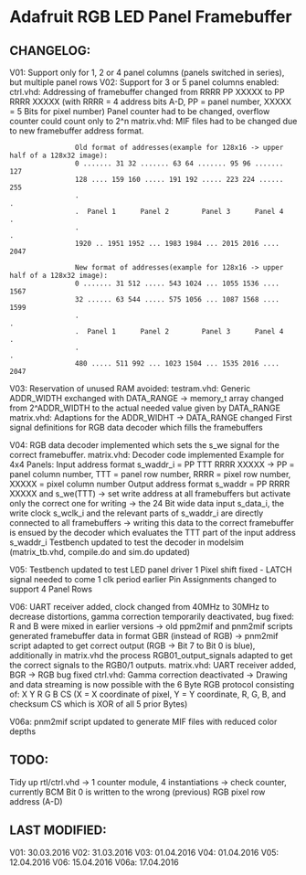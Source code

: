 # Adafruit RGB LED Panel Framebuffer #

## CHANGELOG: ##
V01: Support only for 1, 2 or 4 panel columns (panels switched in series), but multiple panel rows
V02: Support for 3 or 5 panel columns enabled:
     ctrl.vhd:      Addressing of framebuffer changed from RRRR PP XXXXX to PP RRRR XXXXX
                    (with RRRR = 4 address bits A-D, PP = panel number, XXXXX = 5 Bits for pixel number)
                    Panel counter had to be changed, overflow counter could count only to 2^n
     matrix.vhd:    MIF files had to be changed due to new framebuffer address format.
                    
                    Old format of addresses(example for 128x16 -> upper half of a 128x32 image):
                    0 ....... 31 32 ....... 63 64 ....... 95 96 ....... 127
                    128 .... 159 160 ..... 191 192 ..... 223 224 ...... 255
                    .                                                     .
                    .  Panel 1      Panel 2        Panel 3      Panel 4   .
                    .                                                     .
                    1920 .. 1951 1952 ... 1983 1984 ... 2015 2016 .... 2047
                    
                    New format of addresses(example for 128x16 -> upper half of a 128x32 image):
                    0 ....... 31 512 ..... 543 1024 ... 1055 1536 .... 1567
                    32 ...... 63 544 ..... 575 1056 ... 1087 1568 .... 1599	
                    .                                                     .
                    .  Panel 1      Panel 2        Panel 3      Panel 4   .
                    .                                                     .
                    480 ..... 511 992 ... 1023 1504 ... 1535 2016 .... 2047

V03: Reservation of unused RAM avoided:
     testram.vhd:    Generic ADDR_WIDTH exchanged with DATA_RANGE -> memory_t array changed from 2^ADDR_WIDTH
                     to the actual needed value given by DATA_RANGE
     matrix.vhd:     Adaptions for the ADDR_WIDHT -> DATA_RANGE changed
                     First signal definitions for RGB data decoder which fills the framebuffers

V04: RGB data decoder implemented which sets the s_we signal for the correct framebuffer.
     matrix.vhd:     Decoder code implemented
     Example for 4x4 Panels: Input address format s_waddr_i = PP TTT RRRR XXXXX -> PP = panel column number, TTT = panel row number, RRRR = pixel row number, XXXXX = pixel column number
                             Output address format s_waddr = PP RRRR XXXXX and s_we(TTT) -> set write address at all framebuffers but activate only the correct one for writing
     -> the 24 Bit wide data input s_data_i, the write clock s_wclk_i and the relevant parts of s_waddr_i are directly connected to all framebuffers
     -> writing this data to the correct framebuffer is ensued by the decoder which evaluates the TTT part of the input address s_waddr_i
     Testbench updated to test the decoder in modelsim (matrix_tb.vhd, compile.do and sim.do updated)

V05: Testbench updated to test LED panel driver
     1 Pixel shift fixed - LATCH signal needed to come 1 clk period earlier
     Pin Assignments changed to support 4 Panel Rows

V06: UART receiver added, clock changed from 40MHz to 30MHz to decrease distortions, gamma correction temporarily deactivated, bug fixed: R and B were mixed in earlier versions -> old ppm2mif and pnm2mif 
     scripts generated framebuffer data in format GBR (instead of RGB) -> pnm2mif script adapted to get correct output (RGB -> Bit 7 to Bit 0 is blue), additionally in matrix.vhd the process RGB01_output_signals
     adapted to get the correct signals to the RGB0/1 outputs.
     matrix.vhd: 	UART receiver added, BGR -> RGB bug fixed
     ctrl.vhd:		Gamma correction deactivated
     -> Drawing and data streaming is now possible with the 6 Byte RGB protocol consisting of: X Y R G B CS (X = X coordinate of pixel, Y = Y coordinate, R, G, B, and checksum CS which is XOR of all 5 prior Bytes)
     
V06a: pnm2mif script updated to generate MIF files with reduced color depths
     
## TODO: ##
Tidy up rtl/ctrl.vhd
     -> 1 counter module, 4 instantiations
     -> check counter, currently BCM Bit 0 is written to the wrong (previous) RGB pixel row address (A-D)


## LAST MODIFIED: ##
V01: 30.03.2016
V02: 31.03.2016
V03: 01.04.2016
V04: 01.04.2016
V05: 12.04.2016
V06: 15.04.2016
V06a: 17.04.2016